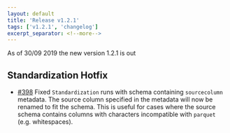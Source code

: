 ```yaml
---
layout: default
title: 'Release v1.2.1'
tags: ['v1.2.1', 'changelog']
excerpt_separator: <!--more-->
---
```

As of 30/09 2019 the new version 1.2.1 is out
<!--more-->

## Standardization Hotfix
- [#398](https://github.com/AbsaOSS/enceladus/issues/398) Fixed `Standardization` runs with schema containing `sourcecolumn` metadata. 
The source column specified in the metadata will now be renamed to fit the schema. 
This is useful for cases where the source schema contains columns with characters incompatible with `parquet` (e.g. whitespaces).
